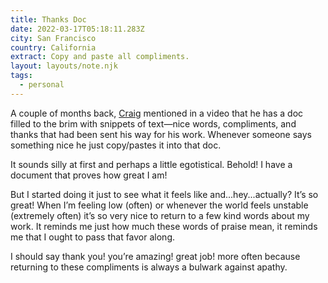 ```yaml
---
title: Thanks Doc
date: 2022-03-17T05:18:11.283Z
city: San Francisco
country: California
extract: Copy and paste all compliments.
layout: layouts/note.njk
tags:
  - personal
---
```


A couple of months back, [Craig](https://craigmod.com) mentioned in a video that he has a doc filled to the brim with snippets of text—nice words, compliments, and thanks that had been sent his way for his work. Whenever someone says something nice he just copy/pastes it into that doc.

It sounds silly at first and perhaps a little egotistical. Behold! I have a document that proves how great I am!

But I started doing it just to see what it feels like and...hey...actually? It’s so great! When I’m feeling low (often) or whenever the world feels unstable (extremely often) it’s so very nice to return to a few kind words about my work. It reminds me just how much these words of praise mean, it reminds me that I ought to pass that favor along.

I should say thank you! you’re amazing! great job! more often because returning to these compliments is always a bulwark against apathy.
